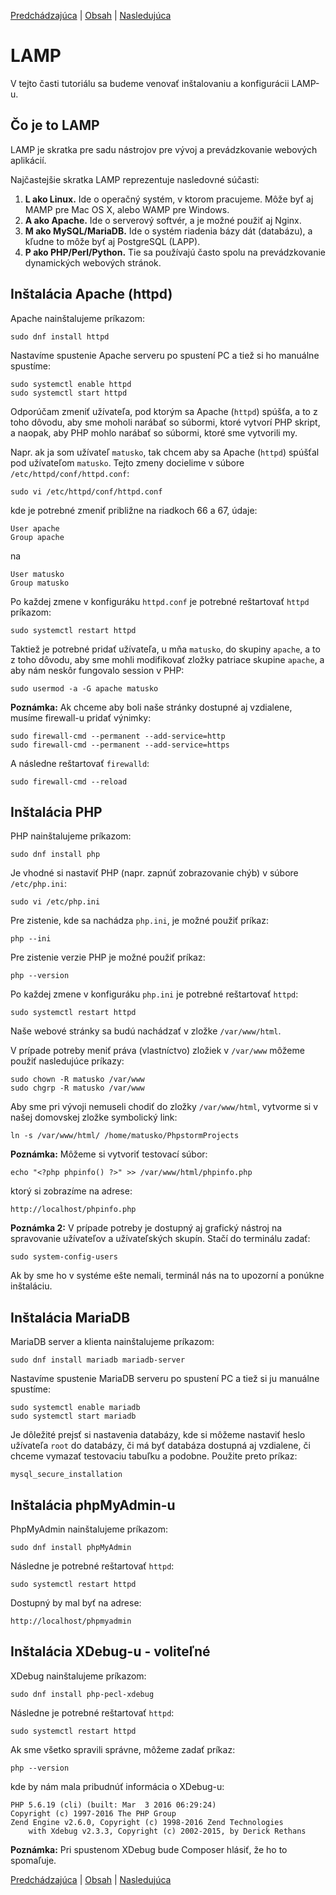 [Predchádzajúca](03.md) | [Obsah](README.md) | [Nasledujúca](05.md)

# LAMP

V tejto časti tutoriálu sa budeme venovať inštalovaniu a konfigurácii LAMP-u.

## Čo je to LAMP

LAMP je skratka pre sadu nástrojov pre vývoj a prevádzkovanie webových aplikácií.

Najčastejšie skratka LAMP reprezentuje nasledovné súčasti:

1. **L ako Linux.** Ide o operačný systém, v ktorom pracujeme. Môže byť aj MAMP pre Mac OS X, alebo WAMP pre Windows.
2. **A ako Apache.** Ide o serverový softvér, a je možné použiť aj Nginx.
3. **M ako MySQL/MariaDB.** Ide o systém riadenia bázy dát (databázu), a kľudne to môže byť aj PostgreSQL (LAPP).
4. **P ako PHP/Perl/Python.** Tie sa používajú často spolu na prevádzkovanie dynamických webových stránok.

## Inštalácia Apache (httpd)

Apache nainštalujeme príkazom:

```
sudo dnf install httpd
```

Nastavíme spustenie Apache serveru po spustení PC a tiež si ho manuálne spustíme:

```
sudo systemctl enable httpd
sudo systemctl start httpd
```

Odporúčam zmeniť užívateľa, pod ktorým sa Apache (`httpd`) spúšťa, a to z toho dôvodu,
aby sme moholi narábať so súbormi, ktoré vytvorí PHP skript, a naopak, aby PHP mohlo
narábať so súbormi, ktoré sme vytvorili my.

Napr. ak ja som užívateľ `matusko`, tak chcem aby sa Apache (`httpd`) spúšťal pod užívateľom `matusko`.
Tejto zmeny docielime v súbore `/etc/httpd/conf/httpd.conf`:

```
sudo vi /etc/httpd/conf/httpd.conf
```

kde je potrebné zmeniť približne na riadkoch 66 a 67, údaje:

```
User apache
Group apache
```

na

```
User matusko
Group matusko
```

Po každej zmene v konfiguráku `httpd.conf` je potrebné reštartovať `httpd` príkazom:

```
sudo systemctl restart httpd
```

Taktiež je potrebné pridať užívateľa, u mňa `matusko`, do skupiny `apache`,
a to z toho dôvodu, aby sme mohli modifikovať zložky patriace skupine `apache`,
a aby nám neskôr fungovalo session v PHP:

```
sudo usermod -a -G apache matusko
```

**Poznámka:** Ak chceme aby boli naše stránky dostupné aj vzdialene, musíme firewall-u pridať výnimky:

```
sudo firewall-cmd --permanent --add-service=http
sudo firewall-cmd --permanent --add-service=https
```

A následne reštartovať `firewalld`:

```
sudo firewall-cmd --reload
```

## Inštalácia PHP

PHP nainštalujeme príkazom:

```
sudo dnf install php
```

Je vhodné si nastaviť PHP (napr. zapnúť zobrazovanie chýb) v súbore `/etc/php.ini`:

```
sudo vi /etc/php.ini
```

Pre zistenie, kde sa nachádza `php.ini`, je možné použiť príkaz:

```
php --ini
```

Pre zistenie verzie PHP je možné použiť príkaz:

```
php --version
```

Po každej zmene v konfiguráku `php.ini` je potrebné reštartovať `httpd`:

```
sudo systemctl restart httpd
```

Naše webové stránky sa budú nachádzať v zložke `/var/www/html`.

V prípade potreby meniť práva (vlastníctvo) zložiek v `/var/www` môžeme použiť nasledujúce príkazy:

```
sudo chown -R matusko /var/www
sudo chgrp -R matusko /var/www
```

Aby sme pri vývoji nemuseli chodiť do zložky `/var/www/html`, vytvorme si v našej domovskej zložke symbolický link:

```
ln -s /var/www/html/ /home/matusko/PhpstormProjects
```

**Poznámka:** Môžeme si vytvoriť testovací súbor:

```
echo "<?php phpinfo() ?>" >> /var/www/html/phpinfo.php
```

ktorý si zobrazíme na adrese:

```
http://localhost/phpinfo.php
```

**Poznámka 2:** V prípade potreby je dostupný aj grafický nástroj na spravovanie
užívateľov a užívateľských skupín. Stačí do terminálu zadať:

```
sudo system-config-users
```

Ak by sme ho v systéme ešte nemali, terminál nás na to upozorní a ponúkne inštaláciu.

## Inštalácia MariaDB

MariaDB server a klienta nainštalujeme príkazom:

```
sudo dnf install mariadb mariadb-server
```

Nastavíme spustenie MariaDB serveru po spustení PC a tiež si ju manuálne spustíme:

```
sudo systemctl enable mariadb
sudo systemctl start mariadb
```

Je dôležité prejsť si nastavenia databázy, kde si môžeme nastaviť heslo užívateľa `root` do databázy,
či má byť databáza dostupná aj vzdialene, či chceme vymazať testovaciu tabuľku a podobne. Použite preto príkaz:

```
mysql_secure_installation
```

## Inštalácia phpMyAdmin-u

PhpMyAdmin nainštalujeme príkazom:

```
sudo dnf install phpMyAdmin
```

Následne je potrebné reštartovať `httpd`:

```
sudo systemctl restart httpd
```

Dostupný by mal byť na adrese:

```
http://localhost/phpmyadmin
```

## Inštalácia XDebug-u - voliteľné

XDebug nainštalujeme príkazom:

```
sudo dnf install php-pecl-xdebug
```

Následne je potrebné reštartovať `httpd`:

```
sudo systemctl restart httpd
```

Ak sme všetko spravili správne, môžeme zadať príkaz:

```
php --version
```

kde by nám mala pribudnúť informácia o XDebug-u:

```
PHP 5.6.19 (cli) (built: Mar  3 2016 06:29:24)
Copyright (c) 1997-2016 The PHP Group
Zend Engine v2.6.0, Copyright (c) 1998-2016 Zend Technologies
    with Xdebug v2.3.3, Copyright (c) 2002-2015, by Derick Rethans
```

**Poznámka:** Pri spustenom XDebug bude Composer hlásiť, že ho to spomaľuje.

[Predchádzajúca](03.md) | [Obsah](README.md) | [Nasledujúca](05.md)
